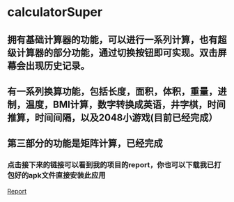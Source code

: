 # calculatorSuper
## 拥有基础计算器的功能，可以进行一系列计算，也有超级计算器的部分功能，通过切换按钮即可实现。双击屏幕会出现历史记录。
## 有一系列换算功能，包括长度，面积，体积，重量，进制，温度，BMI计算，数字转换成英语，井字棋，时间推算，时间间隔，以及2048小游戏(目前已经完成）
## 第三部分的功能是矩阵计算，已经完成
### 点击接下来的链接可以看到我的项目的report，你也可以下载我已打包好的apk文件直接安装此应用
[Report](/report.pdf)
